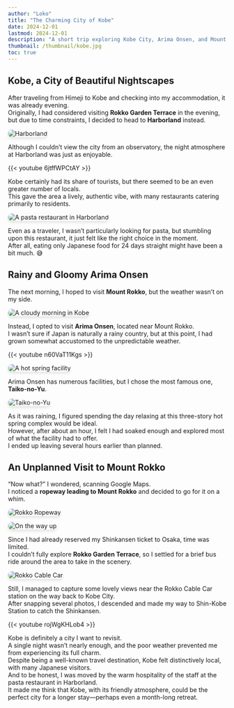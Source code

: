 ```yaml
---
author: "Loko"
title: "The Charming City of Kobe"
date: 2024-12-01
lastmod: 2024-12-01
description: "A short trip exploring Kobe City, Arima Onsen, and Mount Rokko"
thumbnail: /thumbnail/kobe.jpg
toc: true
---
```


## Kobe, a City of Beautiful Nightscapes

After traveling from Himeji to Kobe and checking into my accommodation, it was already evening.  
Originally, I had considered visiting **Rokko Garden Terrace** in the evening, but due to time constraints, I decided to head to **Harborland** instead.

![Harborland](/jr-travel/kobe-1.jpg)

Although I couldn’t view the city from an observatory, the night atmosphere at Harborland was just as enjoyable.

{{< youtube 6jtffWPCtAY >}}

Kobe certainly had its share of tourists, but there seemed to be an even greater number of locals.  
This gave the area a lively, authentic vibe, with many restaurants catering primarily to residents.  

![A pasta restaurant in Harborland](/jr-travel/kobe-2.jpg)

Even as a traveler, I wasn’t particularly looking for pasta, but stumbling upon this restaurant, it just felt like the right choice in the moment.  
After all, eating only Japanese food for 24 days straight might have been a bit much. 😅

## Rainy and Gloomy Arima Onsen

The next morning, I hoped to visit **Mount Rokko**, but the weather wasn’t on my side.

![A cloudy morning in Kobe](/jr-travel/kobe-3.jpg)

Instead, I opted to visit **Arima Onsen**, located near Mount Rokko.  
I wasn’t sure if Japan is naturally a rainy country, but at this point, I had grown somewhat accustomed to the unpredictable weather.

{{< youtube n60VaT11Kgs >}}

![A hot spring facility](/jr-travel/kobe-4.jpg)

Arima Onsen has numerous facilities, but I chose the most famous one, **Taiko-no-Yu**.

![Taiko-no-Yu](/jr-travel/kobe-5.jpg)

As it was raining, I figured spending the day relaxing at this three-story hot spring complex would be ideal.  
However, after about an hour, I felt I had soaked enough and explored most of what the facility had to offer.  
I ended up leaving several hours earlier than planned.

## An Unplanned Visit to Mount Rokko

“Now what?” I wondered, scanning Google Maps.  
I noticed a **ropeway leading to Mount Rokko** and decided to go for it on a whim.

![Rokko Ropeway](/jr-travel/kobe-6.jpg)

![On the way up](/jr-travel/kobe-7.jpg)

Since I had already reserved my Shinkansen ticket to Osaka, time was limited.  
I couldn’t fully explore **Rokko Garden Terrace**, so I settled for a brief bus ride around the area to take in the scenery.

![Rokko Cable Car](/jr-travel/kobe-8.jpg)

Still, I managed to capture some lovely views near the Rokko Cable Car station on the way back to Kobe City.  
After snapping several photos, I descended and made my way to Shin-Kobe Station to catch the Shinkansen.

{{< youtube rojWgKHLob4 >}}

Kobe is definitely a city I want to revisit.  
A single night wasn’t nearly enough, and the poor weather prevented me from experiencing its full charm.  
Despite being a well-known travel destination, Kobe felt distinctively local, with many Japanese visitors.  
And to be honest, I was moved by the warm hospitality of the staff at the pasta restaurant in Harborland.  
It made me think that Kobe, with its friendly atmosphere, could be the perfect city for a longer stay—perhaps even a month-long retreat.

<style>
  img {
    border-radius: 10px;
    box-shadow: 0 4px 6px rgba(0, 0, 0, 0.1);
    transition: transform 0.2s ease, box-shadow 0.2s ease;
  }

  img:hover {
    transform: scale(1.05);
    box-shadow: 0 8px 12px rgba(0, 0, 0, 0.2);
  }
</style>

